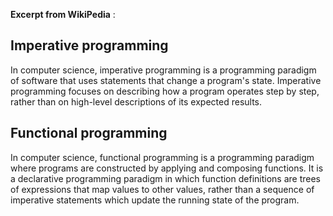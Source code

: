 **Excerpt from WikiPedia** :

## Imperative programming
In computer science, imperative programming is a programming paradigm 
of software that uses statements that change a program's state.
Imperative programming focuses on describing how a program operates 
step by step, rather than on high-level descriptions of its expected 
results.

## Functional programming
In computer science, functional programming is a programming paradigm 
where programs are constructed by applying and composing functions. 
It is a declarative programming paradigm in which function definitions 
are trees of expressions that map values to other values, rather than 
a sequence of imperative statements which update the running state of 
the program.